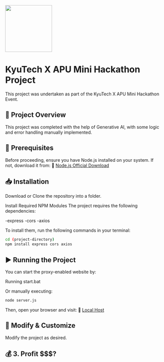 <img src="https://github.com/user-attachments/assets/8c502a33-9d73-40d1-b601-dc883f6ca9b5" width="150">


# KyuTech X APU Mini Hackathon Project
This project was undertaken as part of the KyuTech X APU Mini Hackathon Event.

## 🚀 Project Overview
This project was completed with the help of Generative AI, with some logic and error handling manually implemented.

## 📌 Prerequisites
Before proceeding, ensure you have Node.js installed on your system. If not, download it from:
🔗 [Node.js Official Download](https://nodejs.org/en/download)


## 📥 Installation
Download or Clone the repository into a folder.

Install Required NPM Modules
The project requires the following dependencies:

-express
-cors
-axios

To install them, run the following commands in your terminal:
```sh
cd (project-directory)
npm install express cors axios
```

## ▶️ Running the Project
You can start the proxy-enabled website by:

Running start.bat

Or manually executing:

```sh
node server.js
```
Then, open your browser and visit:
🔗 [Local Host](http://localhost:3000)

##  🔧 Modify & Customize
Modify the project as desired.


##  💰 3. Profit $$$?
